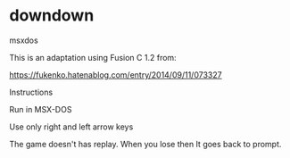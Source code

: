 # downdown
msxdos

This is an adaptation using Fusion C 1.2 from:

https://fukenko.hatenablog.com/entry/2014/09/11/073327

Instructions

Run in MSX-DOS

Use only right and left arrow keys

The game doesn't has replay. 
When you lose then It goes back to prompt.
